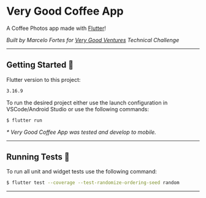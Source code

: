 # Very Good Coffee App

A Coffee Photos app made with [Flutter]('https://flutter.dev/')!

_Built by Marcelo Fortes for [Very Good Ventures]('https://verygood.ventures/') Technical Challenge_

---

## Getting Started 🚀
Flutter version to this project: 
```sh
3.16.9

```

To run the desired project either use the launch configuration in VSCode/Android Studio or use the following commands:

```sh
$ flutter run
```

_* Very Good Coffee App was tested and develop to mobile._

---

## Running Tests 🧪

To run all unit and widget tests use the following command:

```sh
$ flutter test --coverage --test-randomize-ordering-seed random
```

---
